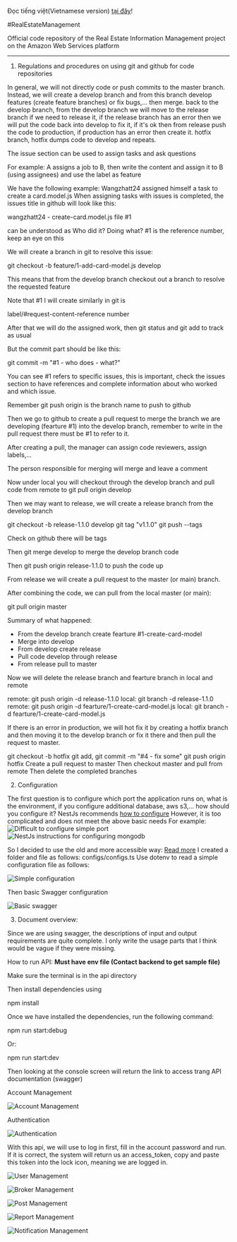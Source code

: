 Đọc tiếng việt(Vietnamese version) [tại đây](./README_VN.md)!

#RealEstateManagement

Official code repository of the Real Estate Information Management project on the Amazon Web Services platform
<hr />

1. Regulations and procedures on using git and github for code repositories

In general, we will not directly code or push commits to the master branch. Instead, we will create a develop branch and from this branch develop features (create feature branches) or fix bugs,... then merge. back to the develop branch, from the develop branch we will move to the release branch if we need to release it, if the release branch has an error then we will put the code back into develop to fix it, if it's ok then from release push the code to production, if production has an error then create it. hotfix branch, hotfix dumps code to develop and repeats.

The issue section can be used to assign tasks and ask questions

For example: A assigns a job to B, then write the content and assign it to B (using assignees) and use the label as feature

We have the following example: Wangzhatt24 assigned himself a task to create a card.model.js
When assigning tasks with issues is completed, the issues title in github will look like this:

 wangzhatt24 - create-card.model.js file #1

can be understood as Who did it? Doing what? #1 is the reference number, keep an eye on this

We will create a branch in git to resolve this issue:

 git checkout -b feature/1-add-card-model.js develop

This means that from the develop branch checkout out a branch to resolve the requested feature

Note that #1 I will create similarly in git is

 label/#request-content-reference number

After that we will do the assigned work, then git status and git add to track as usual

But the commit part should be like this:

 git commit -m "#1 - who does - what?"

You can see #1 refers to specific issues, this is important, check the issues section to have references and complete information about who worked and which issue.

Remember git push origin is the branch name to push to github

Then we go to github to create a pull request to merge the branch we are developing (fearture #1) into the develop branch, remember to write in the pull request there must be #1 to refer to it.

After creating a pull, the manager can assign code reviewers, assign labels,...

The person responsible for merging will merge and leave a comment

Now under local you will checkout through the develop branch and pull code from remote to git pull origin develop

Then we may want to release, we will create a release branch from the develop branch

 git checkout -b release-1.1.0 develop
 git tag "v1.1.0"
 git push --tags

Check on github there will be tags

Then git merge develop to merge the develop branch code

Then git push origin release-1.1.0 to push the code up

From release we will create a pull request to the master (or main) branch.

After combining the code, we can pull from the local master (or main):

 git pull origin master

Summary of what happened:

 - From the develop branch create fearture #1-create-card-model
 - Merge into develop
 - From develop create release
 - Pull code develop through release
 - From release pull to master

Now we will delete the release branch and fearture branch in local and remote

 remote: git push origin -d release-1.1.0
 local: git branch -d release-1.1.0
 remote: git push origin -d fearture/1-create-card-model.js
 local: git branch -d fearture/1-create-card-model.js

If there is an error in production, we will hot fix it by creating a hotfix branch and then moving it to the develop branch or fix it there and then pull the request to master.

 git checkout -b hotfix
 git add, git commit -m "#4 - fix some"
 git push origin hotfix
 Create a pull request to master
 Then checkout master and pull from remote
 Then delete the completed branches

2. Configuration

The first question is to configure which port the application runs on, what is the environment, if you configure additional database, aws s3,... how should you configure it?
NestJs recommends [how to configure](https://docs.nestjs.com/techniques/configuration)
However, it is too complicated and does not meet the above basic needs
For example: ![Difficult to configure simple port](./assets/images/main-dotenv-questioningioning.png)
![NestJs instructions for configuring mongodb](./assets/images/how-nestjs-config-mongodb.png)

So I decided to use the old and more accessible way:
[Read more](https://medium.com/@datails/nestjs-keep-it-simple-stupid-4101d8bdf59c)
I created a folder and file as follows: configs/configs.ts
Use dotenv to read a simple configuration file as follows:

![Simple configuration](./assets/images/how-i-configed-dotenv.png)

Then basic Swagger configuration

![Basic swagger](./assets/images/swagger-configs.png)

3. Document overview:

Since we are using swagger, the descriptions of input and output requirements are quite complete. I only write the usage parts that I think would be vague if they were missing.

How to run API:
**Must have env file (Contact backend to get sample file)**

Make sure the terminal is in the api directory

Then install dependencies using

 npm install

 Once we have installed the dependencies, run the following command:

 npm run start:debug

 Or:

 npm run start:dev

Then looking at the console screen will return the link to access trang API documentation (swagger)

Account Management

![Account Management](./assets/images/accmgt.png)

Authentication

![Authentication](./assets/images/authen.png)

With this api, we will use to log in first, fill in the account password and run. If it is correct, the system will return us an access_token, copy and paste this token into the lock icon, meaning we are logged in.

![User Management](./assets/images/user.png)

![Broker Management](./assets/images/broker.png)

![Post Management](./assets/images/post.png)

![Report Management](./assets/images/report.png)

![Notification Management](./assets/images/noti.png)